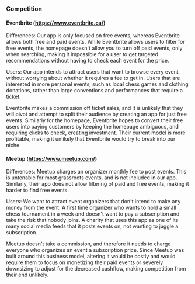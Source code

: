 ### Competition

#### Eventbrite (https://www.eventbrite.ca/)

Differences: Our app is only focused on free events, whereas Eventbrite allows both free and paid events. While Eventbrite allows users to filter for free events, the homepage doesn't allow you to turn off paid events, only when searching, making it impossible for a user to get targeted recommendations without having to check each event for the price.

Users: Our app intends to attract users that want to browse every event without worrying about whether it requires a fee to get in. Users that are interested in more personal events, such as local chess games and clothing donations, rather than large conventions and performances that require a ticket.

Eventbrite makes a commission off ticket sales, and it is unlikely that they will pivot and attempt to split their audience by creating an app for just free events. Similarly for the homepage, Eventbrite hopes to convert their free users into paying customers by keeping the homepage ambiguous, and requiring clicks to check, creating investment. Their current model is more profitable, making it unlikely that Eventbrite would try to break into our niche.

#### Meetup (https://www.meetup.com/)

Differences: Meetup charges an organizer monthly fee to post events. This is untenable for most grassroots events, and is not included in our app. Similarly, their app does not allow filtering of paid and free events, making it harder to find free events.

Users: We want to attract event organizers that don't intend to make any money from the event. A first time organizer who wants to hold a small chess tournament in a week and doesn't want to pay a subscription and take the risk that nobody joins. A charity that uses this app as one of its many social media feeds that it posts events on, not wanting to juggle a subscription.

Meetup doesn't take a commission, and therefore it needs to charge everyone who organizes an event a subscription price. Since Meetup was built around this business model, altering it would be costly and would require them to focus on monetizing their paid events or severely downsizing to adjust for the decreased cashflow, making competition from their end unlikely.
